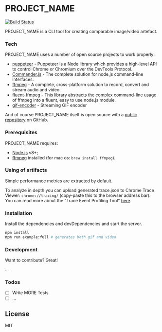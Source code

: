 # PROJECT_NAME

[![Build Status](https://travis-ci.org/wix-incubator/puppeteer-compare.svg?branch=master)](https://travis-ci.org/wix-incubator/puppeteer-compare)

PROJECT_NAME is a CLI tool for creating comparable image/video artefact.

### Tech

PROJECT_NAME uses a number of open source projects to work properly:

* [puppeteer](https://github.com/GoogleChrome/puppeteer) - Puppeteer is a Node library which provides a high-level API to control Chrome or Chromium over the DevTools Protocol.
* [Commander.js](https://github.com/tj/commander.js) - The complete solution for node.js command-line interfaces.
* [ffmpeg](https://ffmpeg.org/) - A complete, cross-platform solution to record, convert and stream audio and video.
* [fluent-ffmpeg](https://github.com/fluent-ffmpeg/node-fluent-ffmpeg) - This library abstracts the complex command-line usage of ffmpeg into a fluent, easy to use node.js module.
* [gif-encoder](https://www.npmjs.com/package/gif-encoder) - Streaming GIF encoder
    
And of course PROJECT_NAME itself is open source with a [public repository](https://github.com/wix-incubator/puppeteer-compare) on GitHub.

### Prerequisites 

PROJECT_NAME requires:
* [Node.js](https://nodejs.org/) v8+;
* [ffmpeg](https://ffmpeg.org/) installed (for mac os: `brew install ffmpeg`).

### Using of artifacts

Simple performance metrics are extracted by default.
 
To analyze in depth you can upload generated trace.json to Chrome Trace Viewer: `chrome://tracing/` (copy-paste this to the browser address bar).
You can read more about the "Trace Event Profiling Tool" [here](http://dev.chromium.org/developers/how-tos/trace-event-profiling-tool).

### Installation

Install the dependencies and devDependencies and start the server.

```sh
npm install
npm run example:full # generates both gif and video
```

### Development

Want to contribute? Great!

...


### Todos
- [ ] Write MORE Tests
- [ ] ...

License
----

MIT
